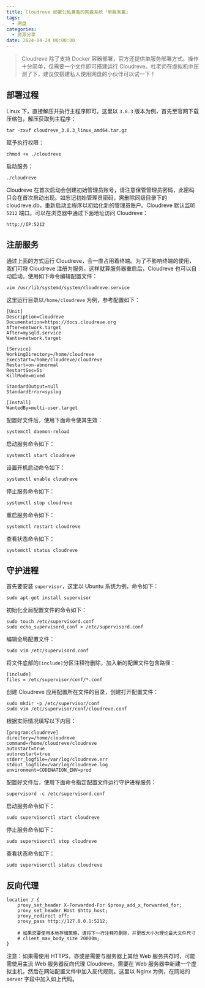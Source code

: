 ```yaml
---
title: Cloudreve 部署公私兼备的网盘系统「单服务篇」
tags:
  - 网盘
categories:
  - 资源分享
date: 2024-04-24 00:00:00
---
```


> Cloudreve 除了支持 Docker 容器部署，官方还提供单服务部署方式。操作十分简单，仅需要一个文件即可搭建运行 Cloudreve。杜老师在虚拟机中压测了下，建议仅搭建私人使用网盘的小伙伴可以试一下！

<!-- more -->

## 部署过程

Linux 下，直接解压并执行主程序即可。这里以 `3.8.3` 版本为例，首先至官网下载压缩包，解压获取到主程序：

```
tar -zxvf cloudreve_3.8.3_linux_amd64.tar.gz
```

赋予执行权限：

```
chmod +x ./cloudreve
```

启动服务：

```
./cloudreve
```

Cloudreve 在首次启动会创建初始管理员账号，请注意保管管理员密码，此密码只会在首次启动出现。如忘记初始管理员密码，需删除同级目录下的 cloudreve.db，重新启动主程序以初始化新的管理员账户。Cloudreve 默认监听 `5212` 端口。可以在浏览器中通过下面地址访问 Cloudreve：

```
http://IP:5212
```

## 注册服务

通过上面的方式运行 Cloudreve，会一直占用着终端。为了不影响终端的使用，我们可将 Cloudreve 注册为服务，这样就算服务器重启后，Cloudreve 也可以自动启动。使用如下命令编辑配置文件：

```
vim /usr/lib/systemd/system/cloudreve.service
```

这里运行目录以`/home/cloudreve` 为例，参考配置如下：

```
[Unit]
Description=Cloudreve
Documentation=https://docs.cloudreve.org
After=network.target
After=mysqld.service
Wants=network.target

[Service]
WorkingDirectory=/home/cloudreve
ExecStart=/home/cloudreve/cloudreve
Restart=on-abnormal
RestartSec=5s
KillMode=mixed

StandardOutput=null
StandardError=syslog

[Install]
WantedBy=multi-user.target
```

配置好文件后，使用下面命令使其生效：

```
systemctl daemon-reload
```

启动服务命令如下：

```
systemctl start cloudreve
```

设置开机启动命令如下：

```
systemctl enable cloudreve
```

停止服务命令如下：

```
systemctl stop cloudreve
```

重启服务命令如下：

```
systemctl restart cloudreve
```

查看状态命令如下：

```
systemctl status cloudreve
```

## 守护进程

首先要安装 `supervisor`，这里以 Ubuntu 系统为例，命令如下：

```
sudo apt-get install supervisor
```

初始化全局配置文件的命令如下：

```
sudo touch /etc/supervisord.conf
sudo echo_supervisord_conf > /etc/supervisord.conf
```

编辑全局配置文件：

```
sudo vim /etc/supervisord.conf
```

将文件底部的`[include]`分区注释符删除，加入新的配置文件包含路径：

```
[include]
files = /etc/supervisor/conf/*.conf
```

创建 Cloudreve 应用配置所在文件的目录，创建打开配置文件：

```
sudo mkdir -p /etc/supervisor/conf
sudo vim /etc/supervisor/conf/cloudreve.conf
```

根据实际情况填写以下内容：

```
[program:cloudreve]
directory=/home/cloudreve
command=/home/cloudreve/cloudreve
autostart=true
autorestart=true
stderr_logfile=/var/log/cloudreve.err
stdout_logfile=/var/log/cloudreve.log
environment=CODENATION_ENV=prod
```

配置好文件后，使用下面命令指定配置文件运行守护进程服务：

```
supervisord -c /etc/supervisord.conf
```

启动服务命令如下：

```
sudo supervisorctl start cloudreve
```

停止服务命令如下：

```
sudo supervisorctl stop cloudreve
```

查看状态命令如下：

```
sudo supervisorctl status cloudreve
```

## 反向代理

```
location / {
    proxy_set_header X-Forwarded-For $proxy_add_x_forwarded_for;
    proxy_set_header Host $http_host;
    proxy_redirect off;
    proxy_pass http://127.0.0.1:5212;

    # 如果您要使用本地存储策略，请将下一行注释符删除，并更改大小为理论最大文件尺寸
    # client_max_body_size 20000m;
}
```

注意：如果需使用 HTTPS，亦或是需要与服务器上其他 Web 服务共存时，可能需使用主流 Web 服务器反向代理 Cloudreve。需要在 Web 服务器中新建一个虚拟主机，然后在网站配置文件中加入反代规则。这里以 Nginx 为例，在网站的 server 字段中加入如上代码。